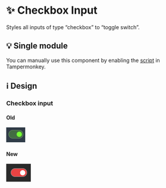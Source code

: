 # :sparkles: Checkbox Input

Styles all inputs of type “checkbox” to “toggle switch”.

## :bulb: Single module

You can manually use this component by enabling the [script](https://github.com/OrakomoRi/Severitium/blob/main/src/General/CheckboxInput/CheckboxInput.user.js?raw=true) in Tampermonkey.

## :information_source: Design

### Checkbox input

#### Old

![](/images/general/old/checkboxinput.png)

#### New

![](/images/general/new/checkboxinput.png)